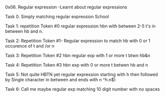 0x06. Regular expression -Learnt about regular expressions

Task 0. 
Simply matching  regular expression School

Task 1: repetition Token #0 
regular expression hbn with between 2-5 t's in between hb and n.

Task 2: Repetition Token #1-
Regular expression to match hb with 0 or 1
occurence of t and /or n

Task 3: Repetition Token #2
hbn regular exp with 1 or more t btwn hb&n

Task 4: Repetition Token #3
hbn exp with 0 or more t betwen hb and n

Task 5: Not quite HBTN yet 
regular expression starting with h then followed by Single
character in between and ends with n ^h.n$)

Task 6: Call me maybe
regular exp matching 10 digit number with no spaces